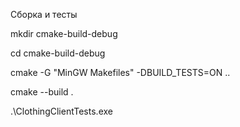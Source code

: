 Сборка и тесты

mkdir cmake-build-debug

cd cmake-build-debug

cmake -G "MinGW Makefiles" -DBUILD_TESTS=ON ..

cmake --build .

.\ClothingClientTests.exe
